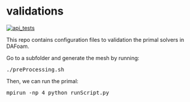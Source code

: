 # validations

[![api_tests](https://github.com/DAFoam/validations/actions/workflows/api_tests.yml/badge.svg)](https://github.com/DAFoam/validations/actions/workflows/api_tests.yml)

This repo contains configuration files to validation the primal solvers in DAFoam.

Go to a subfolder and generate the mesh by running:

<pre>
./preProcessing.sh
</pre>

Then, we can run the primal:

<pre>
mpirun -np 4 python runScript.py 
</pre>
